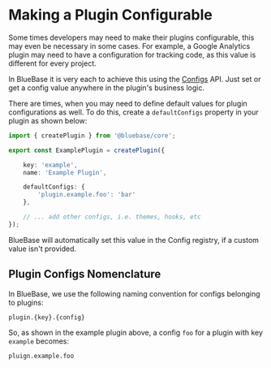 # Making a Plugin Configurable

Some times developers may need to make their plugins configurable, this may even be necessary in some cases. For example, a Google Analytics plugin may need to have a configuration for tracking code, as this value is different for every project.

In BlueBase it is very each to achieve this using the [Configs](../configs.md) API. Just set or get a config value anywhere in the plugin's business logic.

There are times, when you may need to define default values for plugin configurations as well. To do this, create a `defaultConfigs` property in your plugin as shown below:

```typescript
import { createPlugin } from '@bluebase/core';

export const ExamplePlugin = createPlugin({

    key: 'example',
    name: 'Example Plugin',

    defaultConfigs: {
        'plugin.example.foo': 'bar'
    },

    // ... add other configs, i.e. themes, hooks, etc
});
```

BlueBase will automatically set this value in the Config registry, if a custom value isn't provided.

## Plugin Configs Nomenclature

In BlueBase, we use the following naming convention for configs belonging to plugins:

```text
plugin.{key}.{config}
```

So, as shown in the example plugin above, a config `foo` for a plugin with key `example` becomes:

```text
pluign.example.foo
```



